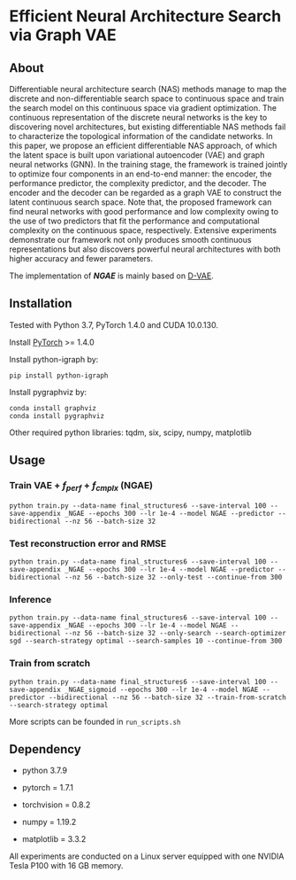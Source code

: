 Efficient Neural Architecture Search via Graph VAE
===============================================================================

About
-----

Differentiable neural architecture search (NAS) methods manage to map the discrete and non-differentiable search space to continuous space and train the search model on this continuous space via gradient optimization. The continuous representation of the discrete neural networks is the key to discovering novel architectures, but existing differentiable NAS methods fail to characterize the topological information of the candidate networks. In this paper, we propose an efficient differentiable NAS approach, of which the latent space is built upon variational autoencoder (VAE) and graph neural networks (GNN). In the training stage, the framework is trained jointly to optimize four components in an end-to-end manner: the encoder, the performance predictor, the complexity predictor, and the decoder. The encoder and the decoder can be regarded as a graph VAE to construct the latent continuous search space. Note that, the proposed framework can find neural networks with good performance and low complexity owing to the use of two predictors that fit the performance and computational complexity on the continuous space, respectively. Extensive experiments demonstrate our framework not only produces smooth continuous representations but also discovers powerful neural architectures with both higher accuracy and fewer parameters.

The implementation of ***NGAE*** is mainly based on [D-VAE](https://github.com/muhanzhang/D-VAE).

Installation
------------

Tested with Python 3.7, PyTorch 1.4.0 and CUDA 10.0.130.

Install [PyTorch](https://pytorch.org/) >= 1.4.0

Install python-igraph by:

    pip install python-igraph

Install pygraphviz by:

    conda install graphviz
    conda install pygraphviz

Other required python libraries: tqdm, six, scipy, numpy, matplotlib


Usage
--------

### Train VAE + $f_{perf}$ + $f_{cmplx}$ (NGAE)
    python train.py --data-name final_structures6 --save-interval 100 --save-appendix _NGAE --epochs 300 --lr 1e-4 --model NGAE --predictor --bidirectional --nz 56 --batch-size 32

### Test reconstruction error and RMSE
    python train.py --data-name final_structures6 --save-interval 100 --save-appendix _NGAE --epochs 300 --lr 1e-4 --model NGAE --predictor --bidirectional --nz 56 --batch-size 32 --only-test --continue-from 300

### Inference
    python train.py --data-name final_structures6 --save-interval 100 --save-appendix _NGAE --epochs 300 --lr 1e-4 --model NGAE --bidirectional --nz 56 --batch-size 32 --only-search --search-optimizer sgd --search-strategy optimal --search-samples 10 --continue-from 300 

### Train from scratch
    python train.py --data-name final_structures6 --save-interval 100 --save-appendix _NGAE_sigmoid --epochs 300 --lr 1e-4 --model NGAE --predictor --bidirectional --nz 56 --batch-size 32 --train-from-scratch --search-strategy optimal

More scripts can be founded in `run_scripts.sh`

Dependency
---------------------
- python 3.7.9

- pytorch = 1.7.1

- torchvision = 0.8.2

- numpy = 1.19.2

- matplotlib = 3.3.2

All experiments are conducted on a Linux server equipped with one NVIDIA Tesla P100 with 16 GB memory.